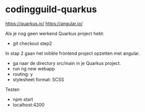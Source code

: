 # codingguild-quarkus

https://quarkus.io/
https://angular.io/

Als je nog geen werkend Quarkus project hebt:

- git checkout step2

In stap 2 gaan het initiële frontend project opzetten met angular.
 - ga naar de directory src/main in je Quarkus project.
 - run ng new webapp
 - routing: y
 -  stylesheet format: SCSS

Testen
- npm start
- localhost:4200



